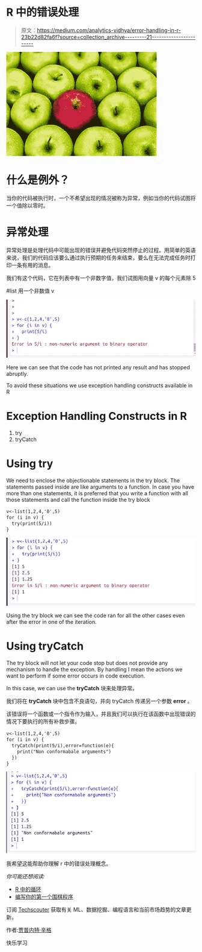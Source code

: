 # R 中的错误处理

> 原文：<https://medium.com/analytics-vidhya/error-handling-in-r-23b22d82fa6f?source=collection_archive---------21----------------------->

![](img/1e3afe527663fceeb8cc1de28b100a2f.png)

# 什么是例外？

当你的代码被执行时，一个不希望出现的情况被称为异常，例如当你的代码试图将一个值除以零时。

# 异常处理

异常处理是处理代码中可能出现的错误并避免代码突然停止的过程。用简单的英语来说，我们的代码应该要么通过执行预期的任务来结束，要么在无法完成任务时打印一条有用的消息。

我们有这个代码，它在列表中有一个非数字值，我们试图用向量 v 的每个元素除 5

#list 用一个非数值 v

![](img/cc09d4ffa989b2fd2e091c6743d4ef51.png)

Here we can see that the code has not printed any result and has stopped abruptly.

To avoid these situations we use exception handling constructs available in R

# Exception Handling Constructs in R

1.  try
2.  tryCatch

# Using try

We need to enclose the objectionable statements in the try block. The statements passed inside are like arguments to a function. In case you have more than one statements, it is preferred that you write a function with all those statements and call the function inside the try block

```
v<-list(1,2,4,'0',5)
for (i in v) {
  try(print(5/i))
}
```

![](img/28cca558b27d4f8c61ddce38f8038281.png)

Using the try block we can see the code ran for all the other cases even after the error in one of the iteration.

# Using tryCatch

The try block will not let your code stop but does not provide any mechanism to handle the exception. By handling I mean the actions we want to perform if some error occurs in code execution.

In this case, we can use the **tryCatch** 块来处理异常。

我们将在 **tryCatch** 块中包含不良语句，并向 tryCatch 传递另一个参数 **error** 。

该错误将一个函数或一个指令作为输入，并且我们可以执行在该函数中出现错误的情况下要执行的所有补救步骤。

```
v<-list(1,2,4,'0',5)
for (i in v) {
  tryCatch(print(5/i),error=function(e){
    print("Non conformabale arguments")
  })
}
```

![](img/48edf34bbc8c5945f018aef2f8f52dca.png)

我希望这能帮助你理解 r 中的错误处理概念。

*你可能还想阅读:*

*   [R 中的循环](https://techscouter.blogspot.com/2019/12/looping-in-r.html)
*   [编写你的第一个围棋程序](https://techscouter.blogspot.com/2020/03/writing-first-go-program.html)

订阅 [Techscouter](https://techscouter.blogspot.com/) 获取有关 ML、数据挖掘、编程语言和当前市场趋势的文章更新。

作者:[贾普内特·辛格](https://www.linkedin.com/in/japneet-singh-chawla/)

快乐学习